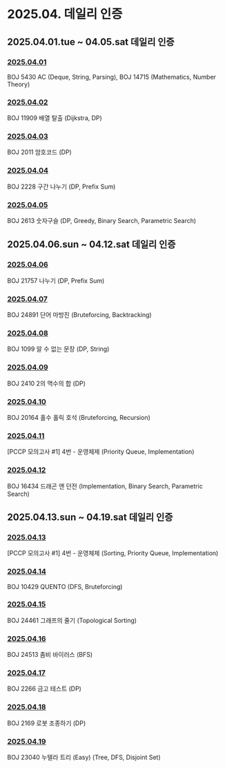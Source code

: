 # 2025.04. 데일리 인증

## 2025.04.01.tue ~ 04.05.sat 데일리 인증

### [2025.04.01](https://github.com/jwelyl/daily_certification/blob/main/2024/04/01/25_04_01_daily_certification.md)
BOJ 5430 AC (Deque, String, Parsing), BOJ 14715 (Mathematics, Number Theory)

### [2025.04.02](https://github.com/jwelyl/daily_certification/blob/main/2024/04/02/25_04_02_daily_certification.md)
BOJ 11909 배열 탈출 (Dijkstra, DP)

### [2025.04.03](https://github.com/jwelyl/daily_certification/blob/main/2024/04/03/25_04_03_daily_certification.md)
BOJ 2011 암호코드 (DP)

### [2025.04.04](https://github.com/jwelyl/daily_certification/blob/main/2024/04/04/25_04_04_daily_certification.md)
BOJ 2228 구간 나누기 (DP, Prefix Sum)

### [2025.04.05](https://github.com/jwelyl/daily_certification/blob/main/2024/04/05/25_04_05_daily_certification.md)
BOJ 2613 숫자구슬 (DP, Greedy, Binary Search, Parametric Search)

## 2025.04.06.sun ~ 04.12.sat 데일리 인증

### [2025.04.06](https://github.com/jwelyl/daily_certification/blob/main/2024/04/06/25_04_06_daily_certification.md)
BOJ 21757 나누기 (DP, Prefix Sum)

### [2025.04.07](https://github.com/jwelyl/daily_certification/blob/main/2024/04/07/25_04_07_daily_certification.md)
BOJ 24891 단어 마방진 (Bruteforcing, Backtracking)

### [2025.04.08](https://github.com/jwelyl/daily_certification/blob/main/2024/04/08/25_04_08_daily_certification.md)
BOJ 1099 알 수 없는 문장 (DP, String)

### [2025.04.09](https://github.com/jwelyl/daily_certification/blob/main/2024/04/09/25_04_09_daily_certification.md)
BOJ 2410 2의 멱수의 합 (DP)

### [2025.04.10](https://github.com/jwelyl/daily_certification/blob/main/2024/04/10/25_04_10_daily_certification.md)
BOJ 20164 홀수 홀릭 호석 (Bruteforcing, Recursion)

### [2025.04.11](https://github.com/jwelyl/daily_certification/blob/main/2024/04/11/25_04_11_daily_certification.md)
[PCCP 모의고사 #1] 4번 - 운영체제 (Priority Queue, Implementation)

### [2025.04.12](https://github.com/jwelyl/daily_certification/blob/main/2024/04/12/25_04_12_daily_certification.md)
BOJ 16434 드래곤 앤 던전 (Implementation, Binary Search, Parametric Search)

## 2025.04.13.sun ~ 04.19.sat 데일리 인증

### [2025.04.13](https://github.com/jwelyl/daily_certification/blob/main/2024/04/13/25_04_13_daily_certification.md)
[PCCP 모의고사 #1] 4번 - 운영체제 (Sorting, Priority Queue, Implementation)

### [2025.04.14](https://github.com/jwelyl/daily_certification/blob/main/2024/04/14/25_04_14_daily_certification.md)
BOJ 10429 QUENTO (DFS, Bruteforcing)

### [2025.04.15](https://github.com/jwelyl/daily_certification/blob/main/2024/04/15/25_04_15_daily_certification.md)
BOJ 24461 그래프의 줄기 (Topological Sorting)

### [2025.04.16](https://github.com/jwelyl/daily_certification/blob/main/2024/04/16/25_04_16_daily_certification.md)
BOJ 24513 좀비 바이러스 (BFS)

### [2025.04.17](https://github.com/jwelyl/daily_certification/blob/main/2024/04/17/25_04_17_daily_certification.md)
BOJ 2266 금고 테스트 (DP)

### [2025.04.18](https://github.com/jwelyl/daily_certification/blob/main/2024/04/18/25_04_18_daily_certification.md)
BOJ 2169 로봇 조종하기 (DP)

### [2025.04.19](https://github.com/jwelyl/daily_certification/blob/main/2024/04/19/25_04_19_daily_certification.md)
BOJ 23040 누텔라 트리 (Easy) (Tree, DFS, Disjoint Set)